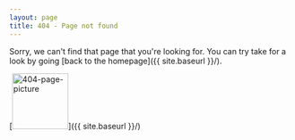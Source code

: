 ```yaml
---
layout: page
title: 404 - Page not found
---
```


Sorry, we can't find that page that you're looking for. You can try take for a look by going [back to the homepage]({{ site.baseurl }}/).

[<img src="{{ site.baseurl }}/images/logo.png" alt="404-page-picture" style="width: 100px;"/>]({{ site.baseurl }}/)
